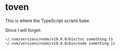 # toven
This is where the TypeScript scripts bake.

Since I will forget:
```
~/.nvm/versions/node/v19.0.0/bin/tsc something.ts
~/.nvm/versions/node/v19.0.0/bin/node something.js
```

